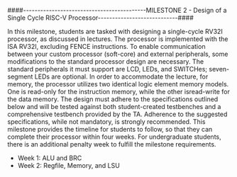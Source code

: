 ####-------------------------------------------MILESTONE 2 - Design of a Single Cycle RISC-V Processor----------------------------####

In this milestone, students are tasked with designing a single-cycle RV32I processor, as discussed in lectures. The processor is implemented with the ISA RV32I, excluding FENCE
instructions. To enable communication between your custom processor (soft-core) and external peripherals, some modifications to the standard processor design are necessary. The standard peripherals it
must support are LCD, LEDs, and SWITCHes; seven-segment LEDs are optional. In order to accommodate the lecture, for memory, the processor utilizes two identical logic element memory models.
One is read-only for the instruction memory, while the other isread-write for the data memory. The design must adhere to the specifications outlined below and will be tested against both student-created
testbenches and a comprehensive testbench provided by the TA. Adherence to the suggested specifications, while not mandatory, is strongly recommended. This milestone provides the timeline for students to follow,
so that they can complete their processor within four weeks. For undergraduate students, there is an additional penalty week to fulfill the milestone requirements.

+ Week 1: ALU and BRC
+ Week 2: Regfile, Memory, and LSU
